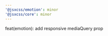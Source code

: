 ```yaml
---
'@jsxcss/emotion': minor
'@jsxcss/core': minor
---
```


feat(emotion): add responsive mediaQuery prop

